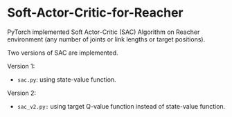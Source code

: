 # Soft-Actor-Critic-for-Reacher
PyTorch implemented Soft Actor-Critic (SAC) Algorithm on Reacher environment (any number of joints or link lengths or target positions). 

Two versions of SAC are implemented.

Version 1:

* `sac.py`: using state-value function.

Version 2:

* `sac_v2.py:` using target Q-value function instead of state-value function.